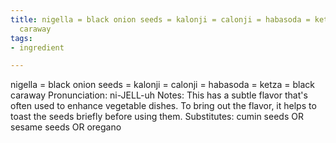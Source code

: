 ```yaml
---
title: nigella = black onion seeds = kalonji = calonji = habasoda = ketza = black
  caraway
tags:
- ingredient

---
```

nigella = black onion seeds = kalonji = calonji = habasoda = ketza = black caraway Pronunciation: ni-JELL-uh Notes: This has a subtle flavor that's often used to enhance vegetable dishes. To bring out the flavor, it helps to toast the seeds briefly before using them. Substitutes: cumin seeds OR sesame seeds OR oregano
